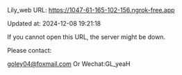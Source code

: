 Lily_web URL: https://1047-61-165-102-156.ngrok-free.app

Updated at: 2024-12-08 19:21:18

If you cannot open this URL, the server might be down.

Please contact: 

goley04@foxmail.com Or Wechat:GL_yeaH